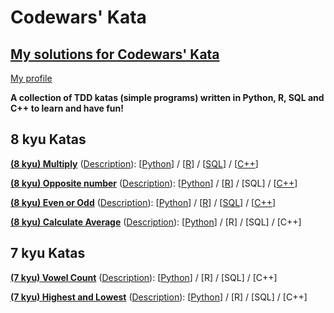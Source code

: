 # Codewars' Kata
## [My solutions for Codewars' Kata](https://www.codewars.com)

[My profile](https://www.codewars.com/users/olopez94)


<b>A collection of TDD katas (simple programs) written in  Python, R, SQL and C++ to learn and have fun!</b>

## 8 kyu Katas
[**(8 kyu) Multiply**](https://www.codewars.com/kata/multiply/) 
([Description](https://github.com/olopez94/CW/blob/master/(8%20kyu)%20Multiply/(8%20kyu)%20Multiply.md)): 
[[Python](https://github.com/olopez94/CW/blob/master/(8%20kyu)%20Multiply/(8%20kyu)%20Multiply.py)] / 
[[R](https://github.com/olopez94/CW/blob/master/(8%20kyu)%20Multiply/(8%20kyu)%20Multiply.r)] / 
[[SQL](https://github.com/olopez94/CW/blob/master/(8%20kyu)%20Multiply/(8%20kyu)%20Multiply.sql)] / 
[[C++](https://github.com/olopez94/CW/blob/master/(8%20kyu)%20Multiply/(8%20kyu)%20Multiply.cpp)]

[**(8 kyu) Opposite number**](https://www.codewars.com/kata/opposite-number) 
([Description](https://github.com/olopez94/CW/blob/master/(8%20kyu)%20Opposite%20number/(8%20kyu)%20Opposite%20number.md)): [[Python](https://github.com/olopez94/CW/blob/master/(8%20kyu)%20Opposite%20number/(8%20kyu)%20Opposite%20number.py)] / [[R](https://github.com/olopez94/CW/blob/master/(8%20kyu)%20Opposite%20number/(8%20kyu)%20Opposite%20number.r)] / 
[SQL] / 
[[C++](https://github.com/olopez94/CW/blob/master/(8%20kyu)%20Opposite%20number/(8%20kyu)%20Opposite%20number.cpp)]

[**(8 kyu) Even or Odd**](https://www.codewars.com/kata/53da3dbb4a5168369a0000fe) 
([Description](https://github.com/olopez94/codewars/blob/master/(8%20kyu)%20Even%20or%20Odd/(8%20kyu)%20Even%20or%20Odd.md)):
[[Python](https://github.com/olopez94/codewars/blob/master/(8%20kyu)%20Even%20or%20Odd/(8%20kyu)%20Even%20or%20Odd.py)] / 
[[R](https://github.com/olopez94/codewars/blob/master/(8%20kyu)%20Even%20or%20Odd/(8%20kyu)%20Even%20or%20Odd.r)] /
[[SQL](https://github.com/olopez94/codewars/blob/master/(8%20kyu)%20Even%20or%20Odd/(8%20kyu)%20Even%20or%20Odd.sql)] / 
[[C++](https://github.com/olopez94/codewars/blob/master/(8%20kyu)%20Even%20or%20Odd/(8%20kyu)%20Even%20or%20Odd.cpp)]

[**(8 kyu) Calculate Average**](https://www.codewars.com/kata/57a2013acf1fa5bfc4000921)
([Description](https://github.com/olopez94/codewars/blob/master/(8%20kyu)%20Calculate%20average/(8%20kyu)%20Calculate%20average.md)):
[[Python](https://github.com/olopez94/codewars/blob/master/(8%20kyu)%20Calculate%20average/(8%20kyu)%20Calculate%20average.py)] /
[R] /
[SQL] /
[C++]


## 7 kyu Katas
[**(7 kyu) Vowel Count**](https://www.codewars.com/kata/54ff3102c1bad923760001f3)
([Description](https://github.com/olopez94/codewars/blob/master/(7%20kyu)%20Vowel%20Count/(7%20kyu)%20Vowel%20Count.md)):
[[Python](https://github.com/olopez94/codewars/blob/master/(7%20kyu)%20Vowel%20Count/(7%20kyu)%20Vowel%20Count.py)] /
[R] /
[SQL] /
[C++]

[**(7 kyu) Highest and Lowest**](https://www.codewars.com/kata/554b4ac871d6813a03000035)
([Description](https://github.com/olopez94/codewars/blob/master/(7%20kyu)%20Highest%20and%20Lowest/(7%20kyu)%20Highest%20and%20Lowest.md)):
[[Python](https://github.com/olopez94/codewars/blob/master/(7%20kyu)%20Highest%20and%20Lowest/(7%20kyu)%20Highest%20and%20Lowest.py)] /
[R] /
[SQL] /
[C++]
